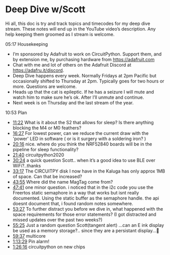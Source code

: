 # Deep Dive w/Scott


Hi all, this doc is try and track topics and timecodes for my deep dive stream. These notes will end up in the YouTube video’s description. Any help keeping them groomed as I stream is welcome.


05:17 Housekeeping
* I’m sponsored by Adafruit to work on CircuitPython. Support them, and by extension me, by purchasing hardware from https://adafruit.com
* Chat with me and lot of others on the Adafruit Discord at https://adafru.it/discord.
* Deep Dive happens every week. Normally Fridays at 2pm Pacific but occasionally shifted to Thursday at 2pm. Typically goes for two hours or more. Questions are welcome.
* Heads up that the cat is epileptic. If he has a seizure I will mute and watch him to make sure he’s ok. After I’ll unmute and continue.
* Next week is on Thursday and the last stream of the year.


10:53 Plan
* [11:22](https://www.youtube.com/watch?v=VIDEO_2020_12_11&t=682) What is it about the S2 that allows for sleep? Is there anything blocking the M4 or M0 feathers?
* [16:27](https://www.youtube.com/watch?v=VIDEO_2020_12_11&t=987) For lowest power, can we reduce the current draw with the 'power' LED in software ( or is it surgery with a soldering iron? )
* [20:16](https://www.youtube.com/watch?v=VIDEO_2020_12_11&t=1216) nice. where do you think the NRF52840 boards will be in the pipeline for sleep functionality?
* [21:40](https://www.youtube.com/watch?v=VIDEO_2020_12_11&t=1300) circuitpython2020
* [30:24](https://www.youtube.com/watch?v=VIDEO_2020_12_11&t=1824) a quick question Scott.. when it’s a good idea to use BLE over WiFi?..thanks
* [33:17](https://www.youtube.com/watch?v=VIDEO_2020_12_11&t=1997) The CIRCUITPY disk I now have in the Kaluga has only approx 1MB of space. Can that be increased?
* [43:55](https://www.youtube.com/watch?v=VIDEO_2020_12_11&t=2635) Where did the name MagTag come from?
* [47:41](https://www.youtube.com/watch?v=VIDEO_2020_12_11&t=2861) one minor question. i noticed that in the i2c code you use the Freertos static semaphore in a way that works but isnt really documented. Using the static buffer as the semaphore handle. the api doesnt document that, i found random notes somewhere.
* [53:27](https://www.youtube.com/watch?v=VIDEO_2020_12_11&t=3207) To further distract you before we dive in, what happened with the space requirements for those error statements? (I got distracted and missed updates over the past two weeks?)
* [55:25](https://www.youtube.com/watch?v=VIDEO_2020_12_11&t=3325) Just a random question Scott(tangent alert) ...can an E ink display be used as a memory storage?.. since they are a persistant display...🤔
* [59:37](https://www.youtube.com/watch?v=VIDEO_2020_12_11&t=3577) multicore
* [1:13:29](https://www.youtube.com/watch?v=VIDEO_2020_12_11&t=4409) Pin alarm!
* [1:26:16](https://www.youtube.com/watch?v=VIDEO_2020_12_11&t=5176) circuitpython on new chips
